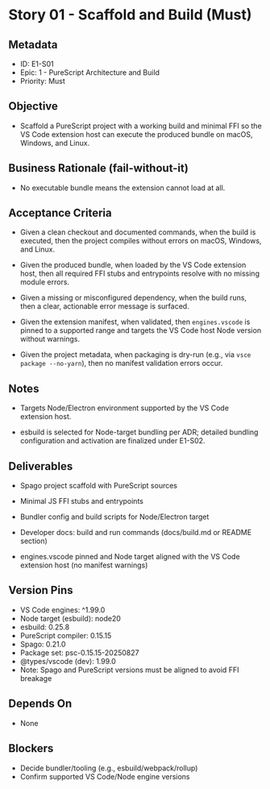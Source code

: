 # Story 01 - Scaffold and Build (Must)

## Metadata
- ID: E1-S01
- Epic: 1 - PureScript Architecture and Build
- Priority: Must

## Objective
- Scaffold a PureScript project with a working build and minimal FFI so the VS Code extension host can execute the produced bundle on macOS, Windows, and Linux.

## Business Rationale (fail-without-it)
- No executable bundle means the extension cannot load at all.

## Acceptance Criteria
- Given a clean checkout and documented commands, when the build is executed, then the project compiles without errors on macOS, Windows, and Linux.
- Given the produced bundle, when loaded by the VS Code extension host, then all required FFI stubs and entrypoints resolve with no missing module errors.
- Given a missing or misconfigured dependency, when the build runs, then a clear, actionable error message is surfaced.

- Given the extension manifest, when validated, then `engines.vscode` is pinned to a supported range and targets the VS Code host Node version without warnings.
- Given the project metadata, when packaging is dry-run (e.g., via `vsce package --no-yarn`), then no manifest validation errors occur.

## Notes
- Targets Node/Electron environment supported by the VS Code extension host.

- esbuild is selected for Node-target bundling per ADR; detailed bundling configuration and activation are finalized under E1-S02.

## Deliverables
- Spago project scaffold with PureScript sources
- Minimal JS FFI stubs and entrypoints
- Bundler config and build scripts for Node/Electron target
- Developer docs: build and run commands (docs/build.md or README section)

- engines.vscode pinned and Node target aligned with the VS Code extension host (no manifest warnings)

## Version Pins
- VS Code engines: ^1.99.0
- Node target (esbuild): node20
- esbuild: 0.25.8
- PureScript compiler: 0.15.15
- Spago: 0.21.0
- Package set: psc-0.15.15-20250827
- @types/vscode (dev): 1.99.0
- Note: Spago and PureScript versions must be aligned to avoid FFI breakage

## Depends On
- None

## Blockers
- Decide bundler/tooling (e.g., esbuild/webpack/rollup)
- Confirm supported VS Code/Node engine versions
